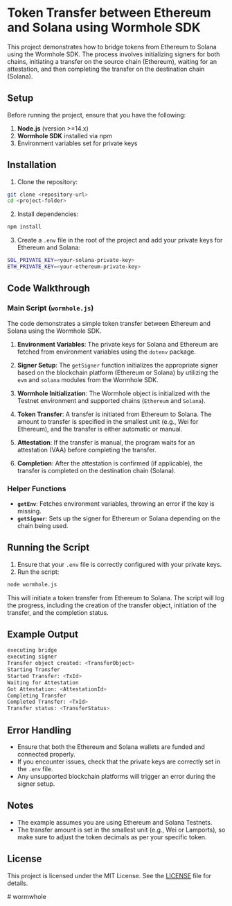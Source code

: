 # Token Transfer between Ethereum and Solana using Wormhole SDK

This project demonstrates how to bridge tokens from Ethereum to Solana using the Wormhole SDK. The process involves initializing signers for both chains, initiating a transfer on the source chain (Ethereum), waiting for an attestation, and then completing the transfer on the destination chain (Solana).

## Setup

Before running the project, ensure that you have the following:

1. **Node.js** (version >=14.x)
2. **Wormhole SDK** installed via npm
3. Environment variables set for private keys

## Installation

1. Clone the repository:

```bash
git clone <repository-url>
cd <project-folder>
```

2. Install dependencies:

```bash
npm install
```

3. Create a `.env` file in the root of the project and add your private keys for Ethereum and Solana:

```bash
SOL_PRIVATE_KEY=<your-solana-private-key>
ETH_PRIVATE_KEY=<your-ethereum-private-key>
```

## Code Walkthrough

### Main Script (`wormhole.js`)

The code demonstrates a simple token transfer between Ethereum and Solana using the Wormhole SDK.

1. **Environment Variables**: The private keys for Solana and Ethereum are fetched from environment variables using the `dotenv` package.

2. **Signer Setup**: The `getSigner` function initializes the appropriate signer based on the blockchain platform (Ethereum or Solana) by utilizing the `evm` and `solana` modules from the Wormhole SDK.

3. **Wormhole Initialization**: The Wormhole object is initialized with the Testnet environment and supported chains (`Ethereum` and `Solana`).

4. **Token Transfer**: A transfer is initiated from Ethereum to Solana. The amount to transfer is specified in the smallest unit (e.g., Wei for Ethereum), and the transfer is either automatic or manual.

5. **Attestation**: If the transfer is manual, the program waits for an attestation (VAA) before completing the transfer.

6. **Completion**: After the attestation is confirmed (if applicable), the transfer is completed on the destination chain (Solana).

### Helper Functions

- **`getEnv`**: Fetches environment variables, throwing an error if the key is missing.
- **`getSigner`**: Sets up the signer for Ethereum or Solana depending on the chain being used.

## Running the Script


1. Ensure that your `.env` file is correctly configured with your private keys.
2. Run the script:

```bash
node wormhole.js
```


This will initiate a token transfer from Ethereum to Solana. The script will log the progress, including the creation of the transfer object, initiation of the transfer, and the completion status.

## Example Output

```bash
executing bridge
executing signer
Transfer object created: <TransferObject>
Starting Transfer
Started Transfer: <TxId>
Waiting for Attestation
Got Attestation: <AttestationId>
Completing Transfer
Completed Transfer: <TxId>
Transfer status: <TransferStatus>
```

## Error Handling

- Ensure that both the Ethereum and Solana wallets are funded and connected properly.
- If you encounter issues, check that the private keys are correctly set in the `.env` file.
- Any unsupported blockchain platforms will trigger an error during the signer setup.

## Notes

- The example assumes you are using Ethereum and Solana Testnets.
- The transfer amount is set in the smallest unit (e.g., Wei or Lamports), so make sure to adjust the token decimals as per your specific token.

## License

This project is licensed under the MIT License. See the [LICENSE](LICENSE) file for details.


#   w o r m w h o l e 
 
 